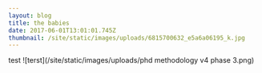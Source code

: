 ```yaml
---
layout: blog
title: the babies
date: 2017-06-01T13:01:01.745Z
thumbnail: /site/static/images/uploads/6815700632_e5a6a06195_k.jpg
---
```

test
![terst](/site/static/images/uploads/phd methodology v4 phase 3.png)


